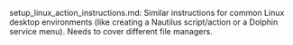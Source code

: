 setup_linux_action_instructions.md: Similar instructions for common Linux desktop environments (like creating a Nautilus script/action or a Dolphin service menu). Needs to cover different file managers.
